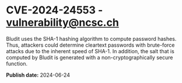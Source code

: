 # CVE-2024-24553 - vulnerability@ncsc.ch

Bludit uses the SHA-1 hashing algorithm to compute password hashes. Thus, attackers could determine cleartext passwords with brute-force attacks due to the inherent speed of SHA-1. In addition, the salt that is computed by Bludit is generated with a non-cryptographically secure function.

**Publish date:** 2024-06-24
